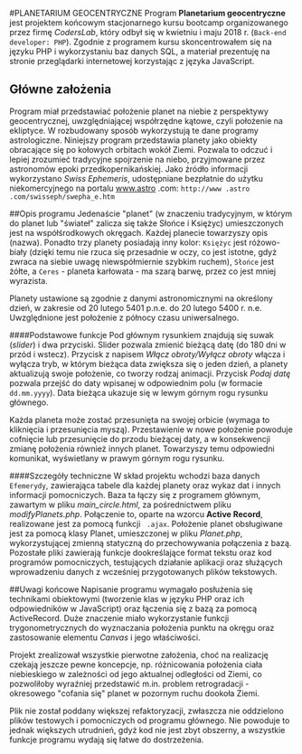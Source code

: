 #PLANETARIUM GEOCENTRYCZNE
Program **Planetarium geocentryczne** jest projektem końcowym stacjonarnego kursu bootcamp organizowanego przez firmę 
_CodersLab_, 
który odbył się w kwietniu i maju 2018 r. (```Back-end developer: PHP```). Zgodnie z programem kursu skoncentrowałem się na
 języku PHP i  wykorzystaniu baz danych SQL, a materiał prezentuję na stronie przeglądarki internetowej korzystając 
 z języka JavaScript.
 
 ## Główne założenia
 Program miał przedstawiać położenie planet na niebie z perspektywy geocentrycznej, uwzględniającej współrzędne 
 kątowe,  czyli położenie na ekliptyce. W rozbudowany sposób wykorzystują te dane programy astrologiczne. Niniejszy 
 program przedstawia planety jako obiekty obracające się po kołowych orbitach wokół Ziemi. Pozwala to odczuć i lepiej
  zrozumieć tradycyjne spojrzenie na niebo, przyjmowane przez astronomów epoki przedkopernikańskiej. Jako źródło 
  informacji wykorzystano _Swiss Ephemeris_, udostępniane bezpłatnie do użytku niekomercyjnego na portalu www.astro
  .com:   ```http://www
  .astro
  .com/swisseph/swepha_e.htm``` 
  
  ##Opis programu
   Jedenaście "planet" (w znaczeniu tradycyjnym, w którym do planet lub "świateł" zalicza się także Słońce i Księżyc) 
  umieszczonych jest na współśrodkowych okręgach. Każdej planecie towarzyszy opis (nazwa). Ponadto trzy planety 
  posiadają inny kolor: ```Księżyc``` jest różowo-biały (dzięki temu nie rzuca się przesadnie w oczy, co jest istotne, gdyż
   zwraca na siebie uwagę niewspółmiernie szybkim ruchem), ```Słońce``` jest żółte, a ```Ceres``` - planeta karłowata - ma 
   szarą barwę, przez co jest mniej wyrazista.
   
   Planety ustawione są zgodnie z danymi astronomicznymi na określony dzień, w zakresie od 20 lutego 5401 p.n.e. do 
   20 lutego 5400 r. n.e. Uwzględnione jest położenie z północy czasu uniwersalnego.
   
   ####Podstawowe funkcje
   Pod głównym rysunkiem znajdują się suwak (_slider_) i dwa przyciski. Slider pozwala zmienić bieżącą datę (do 180 
   dni w przód i wstecz). Przycisk z napisem _Włącz obroty/Wyłącz obroty_ włącza i wyłącza tryb, w którym bieżąca 
   data zwiększa się o jeden dzień, a planety  aktualizują swoje położenie, co tworzy rodzaj animacji. Przycisk 
   _Podaj datę_ pozwala przejść do daty wpisanej w odpowiednim polu (w formacie ```dd.mm.yyyy```). Data bieżąca 
   ukazuje się w lewym górnym rogu rysunku głównego.
   
   Każda planeta może zostać przesunięta na swojej orbicie (wymaga to kliknięcia i przesunięcia myszą). Przestawienie
    w nowe położenie powoduje cofnięcie lub przesunięcie do przodu bieżącej daty, a w konsekwencji zmianę położenia 
    również innych planet. Towarzyszy temu odpowiedni komunikat, wyświetlany w prawym górnym rogu rysunku.
       
   ####Szczegóły techniczne
   W skład projektu wchodzi baza danych ```Efemerydy```, zawierająca tabele dla każdej planety oraz wykaz dat i 
   innych informacji pomocniczych. Baza ta łączy się z programem głównym, zawartym w pliku _main_circle.html_, za 
   pośrednictwem pliku _modifyPlanets.php_. Połączenie to, oparte na wzorcu **Active Record**, realizowane jest za 
   pomocą 
   funkcji ```
   .ajax```.  Położenie planet obsługiwane jest za pomocą klasy Planet, umieszczonej w pliku _Planet.php_, 
   wykorzystującej zmienną statyczną do przechowywania połączenia z bazą. Pozostałe 
   pliki zawierają funkcje dookreślające format tekstu oraz kod programów pomocniczych, testujących działanie 
   aplikacji oraz służących wprowadzeniu danych z wcześniej przygotowanych plików tekstowych.
   
   ##Uwagi końcowe
   Napisanie programu wymagało posłużenia się technikami obiektowymi (tworzenie klas w języku PHP oraz ich 
   odpowiedników w JavaScript) oraz łączenia się z bazą za pomocą ActiveRecord. Duże znaczenie miało wykorzystanie 
   funkcji trygonometrycznych do wyznaczania położenia punktu na okręgu oraz zastosowanie elementu _Canvas_ i 
   jego właściwości.
   
   Projekt zrealizował wszystkie pierwotne założenia, choć na realizację czekają jeszcze pewne koncepcje, np. 
   różnicowania położenia ciała niebieskiego w zależności od jego aktualnej odległości od Ziemi, co pozwoliłoby 
   wyraźniej przedstawić m.in. problem retrogradacji - okresowego "cofania się" planet w pozornym ruchu dookoła Ziemi.
     
  Plik nie został poddany większej refaktoryzacji, zwłaszcza nie oddzielono plików testowych i pomocniczych od 
  programu głównego. Nie powoduje to jednak większych utrudnień, gdyż kod nie jest zbyt obszerny, a wszystkie funkcje
   programu wydają się łatwe do dostrzeżenia.
